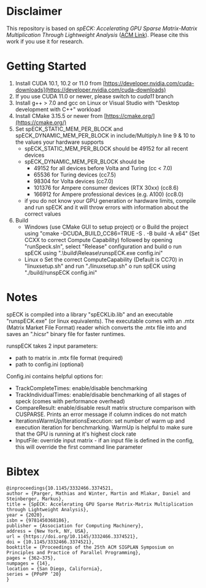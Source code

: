 # Disclaimer
This repository is based on *spECK: Accelerating GPU Sparse Matrix-Matrix Multiplication Through Lightweight Analysis* ([ACM Link](https://dl.acm.org/doi/10.1145/3332466.3374521)). Please cite this work if you use it for research.

# Getting Started
1. Install CUDA 10.1, 10.2 or 11.0 from [https://developer.nvidia.com/cuda-downloads](https://developer.nvidia.com/cuda-downloads)
2. If you use CUDA 11.0 or newer, please switch to _cuda11_ branch
3. Install g++ > 7.0 and gcc on Linux or Visual Studio with "Desktop development with C++" workload
4. Install CMake 3.15.5 or newer from [https://cmake.org/](https://cmake.org/)
5. Set spECK_STATIC_MEM_PER_BLOCK and spECK_DYNAMIC_MEM_PER_BLOCK in include/Multiply.h line 9 & 10 to the values your hardware supports
    - spECK_STATIC_MEM_PER_BLOCK should be 49152 for all recent devices
    - spECK_DYNAMIC_MEM_PER_BLOCK should be 
        - 49152 for all devices before Volta and Turing (cc < 7.0)
        - 65536 for Turing devices (cc7.5)
        - 98304‬ for Volta devices (cc7.0)
        - 101376 for Ampere consumer devices (RTX 30xx) (cc8.6)
        - 166912 for Ampere professional devices (e.g. A100) (cc8.0)
    - if you do not know your GPU generation or hardware limits, compile and run spECK and it will throw errors with information about the correct values
6. Build
    - Windows (use CMake GUI to setup project) or
        o Build the project using "cmake -DCUDA_BUILD_CC86=TRUE -S . -B build -A x64" (Set CCXX to correct Compute Capability) followed by opening "runSpeck.sln", select "Release" configuration and build
        o run spECK using ".\build\Release\runspECK.exe <path-to-csr-matrix> config.ini"
    - Linux
        o Set the correct ComputeCapability (Default is CC70) in "linuxsetup.sh" and run "./linuxsetup.sh"
        o run spECK using "./build/runspECK <path-to-csr-matrix> config.ini"

# Notes

spECK is compiled into a library "spECKLib.lib" and an executable "runspECK.exe" (or linux equivalents).
The executable comes with an .mtx (Matrix Market File Format) reader which converts the .mtx file into and saves an ".hicsr" binary file for faster runtimes.

runspECK takes 2 input parameters:
- path to matrix in .mtx file format (required)
- path to config.ini (optional)

Config.ini contains helpful options for:
- TrackCompleteTimes: enable/disable benchmarking
- TrackIndividualTimes: enable/disable benchmarking of all stages of speck (comes with performance overhead)
- CompareResult: enable/disable result matrix structure comparison with CUSPARSE. Prints an error message if column indices do not match
- IterationsWarmUp/IterationsExecution: set number of warm up and execution iteration for benchmarking. WarmUp is helpful to make sure that the GPU is running at it's highest clock rate
- InputFile: override input matrix - if an input file is defined in the config, this will override the first command line parameter


# Bibtex
```
@inproceedings{10.1145/3332466.3374521,
author = {Parger, Mathias and Winter, Martin and Mlakar, Daniel and Steinberger, Markus},
title = {SpECK: Accelerating GPU Sparse Matrix-Matrix Multiplication through Lightweight Analysis},
year = {2020},
isbn = {9781450368186},
publisher = {Association for Computing Machinery},
address = {New York, NY, USA},
url = {https://doi.org/10.1145/3332466.3374521},
doi = {10.1145/3332466.3374521},
booktitle = {Proceedings of the 25th ACM SIGPLAN Symposium on Principles and Practice of Parallel Programming},
pages = {362–375},
numpages = {14},
location = {San Diego, California},
series = {PPoPP ’20}
}
``` 
